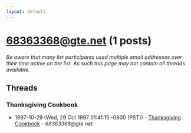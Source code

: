 ```yaml
---
layout: default
---
```


# 68363368@gte.net (1 posts)

_Be aware that many list participants used multiple email addresses over their time active on the list. As such this page may not contain all threads available._

## Threads

### Thanksgiving Cookbook
+ 1997-10-29 (Wed, 29 Oct 1997 01:41:15 -0800 (PST)) - [Thanksgiving Cookbook](/archive/1997/10/3fee87bd7680d7b3d074964d5345152bb4c037f98e877c48c3d2b7aa35d53e3b) - _68363368@gte.net_

